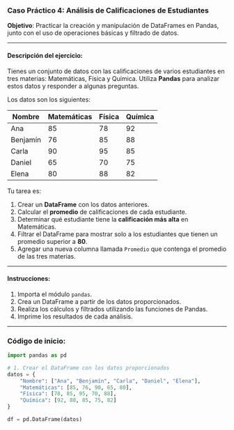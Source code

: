 ### Caso Práctico 4: Análisis de Calificaciones de Estudiantes
**Objetivo**: Practicar la creación y manipulación de DataFrames en Pandas, junto con el uso de operaciones básicas y filtrado de datos.

---

#### **Descripción del ejercicio**:
Tienes un conjunto de datos con las calificaciones de varios estudiantes en tres materias: Matemáticas, Física y Química. Utiliza **Pandas** para analizar estos datos y responder a algunas preguntas.

Los datos son los siguientes:

| Nombre     | Matemáticas | Física | Química |
|------------|-------------|--------|---------|
| Ana        | 85         | 78     | 92      |
| Benjamín   | 76         | 85     | 88      |
| Carla      | 90         | 95     | 85      |
| Daniel     | 65         | 70     | 75      |
| Elena      | 80         | 88     | 82      |

Tu tarea es:

1. Crear un **DataFrame** con los datos anteriores.
2. Calcular el **promedio** de calificaciones de cada estudiante.
3. Determinar qué estudiante tiene la **calificación más alta** en Matemáticas.
4. Filtrar el DataFrame para mostrar solo a los estudiantes que tienen un promedio superior a **80**.
5. Agregar una nueva columna llamada `Promedio` que contenga el promedio de las tres materias.

---

#### **Instrucciones**:
1. Importa el módulo `pandas`.
2. Crea un DataFrame a partir de los datos proporcionados.
3. Realiza los cálculos y filtrados utilizando las funciones de Pandas.
4. Imprime los resultados de cada análisis.

---

### **Código de inicio**:

```python
import pandas as pd

# 1. Crear el DataFrame con los datos proporcionados
datos = {
    "Nombre": ["Ana", "Benjamín", "Carla", "Daniel", "Elena"],
    "Matemáticas": [85, 76, 90, 65, 80],
    "Física": [78, 85, 95, 70, 88],
    "Química": [92, 88, 85, 75, 82]
}

df = pd.DataFrame(datos)
```